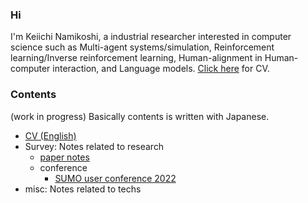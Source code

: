 
### Hi

I'm Keiichi Namikoshi, a industrial researcher interested in computer science such as Multi-agent systems/simulation, Reinforcement learning/Inverse reinforcement learning, Human-alignment in Human-computer interaction, and Language models. [Click here](cv/cv.md) for CV.

### Contents

(work in progress)
Basically contents is written with Japanese.

- [CV (English)](cv/cv.md)
- Survey: Notes related to research
  - [paper notes](survey/paper_notes.md)
  - conference
    - [SUMO user conference 2022](survey/sumo_user_conf_2022.md)
- misc: Notes related to techs



